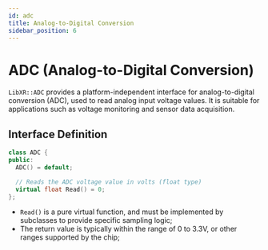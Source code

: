 ```yaml
---
id: adc
title: Analog-to-Digital Conversion
sidebar_position: 6
---
```


# ADC (Analog-to-Digital Conversion)

`LibXR::ADC` provides a platform-independent interface for analog-to-digital conversion (ADC), used to read analog input voltage values. It is suitable for applications such as voltage monitoring and sensor data acquisition.

## Interface Definition

```cpp
class ADC {
public:
  ADC() = default;

  // Reads the ADC voltage value in volts (float type)
  virtual float Read() = 0;
};
```

- `Read()` is a pure virtual function, and must be implemented by subclasses to provide specific sampling logic;  
- The return value is typically within the range of 0 to 3.3V, or other ranges supported by the chip;  
